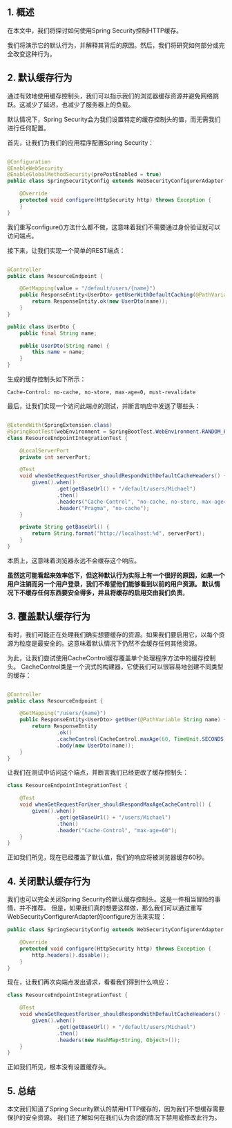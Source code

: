 ## 1. 概述

在本文中，我们将探讨如何使用Spring Security控制HTTP缓存。

我们将演示它的默认行为，并解释其背后的原因。然后，我们将研究如何部分或完全改变这种行为。

## 2. 默认缓存行为

通过有效地使用缓存控制头，我们可以指示我们的浏览器缓存资源并避免网络跳跃。这减少了延迟，也减少了服务器上的负载。

默认情况下，Spring Security会为我们设置特定的缓存控制头的值，而无需我们进行任何配置。

首先，让我们为我们的应用程序配置Spring Security：

```java

@Configuration
@EnableWebSecurity
@EnableGlobalMethodSecurity(prePostEnabled = true)
public class SpringSecurityConfig extends WebSecurityConfigurerAdapter {

    @Override
    protected void configure(HttpSecurity http) throws Exception {
    }
}
```

我们重写configure()方法什么都不做，这意味着我们不需要通过身份验证就可以访问端点。

接下来，让我们实现一个简单的REST端点：

```java

@Controller
public class ResourceEndpoint {

    @GetMapping(value = "/default/users/{name}")
    public ResponseEntity<UserDto> getUserWithDefaultCaching(@PathVariable String name) {
        return ResponseEntity.ok(new UserDto(name));
    }
}

public class UserDto {
    public final String name;

    public UserDto(String name) {
        this.name = name;
    }
}
```

生成的缓存控制头如下所示：

```text
Cache-Control: no-cache, no-store, max-age=0, must-revalidate
```

最后，让我们实现一个访问此端点的测试，并断言响应中发送了哪些头：

```java

@ExtendWith(SpringExtension.class)
@SpringBootTest(webEnvironment = SpringBootTest.WebEnvironment.RANDOM_PORT, classes = AppRunner.class)
class ResourceEndpointIntegrationTest {

    @LocalServerPort
    private int serverPort;

    @Test
    void whenGetRequestForUser_shouldRespondWithDefaultCacheHeaders() {
        given().when()
                .get(getBaseUrl() + "/default/users/Michael")
                .then()
                .headers("Cache-Control", "no-cache, no-store, max-age=0, must-revalidate")
                .header("Pragma", "no-cache");
    }

    private String getBaseUrl() {
        return String.format("http://localhost:%d", serverPort);
    }
}
```

本质上，这意味着浏览器永远不会缓存这个响应。

**虽然这可能看起来效率低下，但这种默认行为实际上有一个很好的原因，如果一个用户注销而另一个用户登录，我们不希望他们能够看到以前的用户资源。
默认情况下不缓存任何东西要安全得多，并且将缓存的启用交由我们负责**。

## 3. 覆盖默认缓存行为

有时，我们可能正在处理我们确实想要缓存的资源。如果我们要启用它，以每个资源为粒度是最安全的。这意味着默认情况下仍然不会缓存任何其他资源。

为此，让我们尝试使用CacheControl缓存覆盖单个处理程序方法中的缓存控制头。
CacheControl类是一个流式的构建器，它使我们可以很容易地创建不同类型的缓存：

```java

@Controller
public class ResourceEndpoint {

    @GetMapping("/users/{name}")
    public ResponseEntity<UserDto> getUser(@PathVariable String name) {
        return ResponseEntity
                .ok()
                .cacheControl(CacheControl.maxAge(60, TimeUnit.SECONDS))
                .body(new UserDto(name));
    }
}
```

让我们在测试中访问这个端点，并断言我们已经更改了缓存控制头：

```java
class ResourceEndpointIntegrationTest {

    @Test
    void whenGetRequestForUser_shouldRespondMaxAgeCacheControl() {
        given().when()
                .get(getBaseUrl() + "/users/Michael")
                .then()
                .header("Cache-Control", "max-age=60");
    }
}
```

正如我们所见，现在已经覆盖了默认值，我们的响应将被浏览器缓存60秒。

## 4. 关闭默认缓存行为

我们也可以完全关闭Spring Security的默认缓存控制头。这是一件相当冒险的事情，并不推荐。
但是，如果我们真的想要这样做，那么我们可以通过重写WebSecurityConfigurerAdapter的configure方法来实现：

```java
public class SpringSecurityConfig extends WebSecurityConfigurerAdapter {

    @Override
    protected void configure(HttpSecurity http) throws Exception {
        http.headers().disable();
    }
}
```

现在，让我们再次向端点发出请求，看看我们得到什么响应：

```java
class ResourceEndpointIntegrationTest {

    @Test
    void whenGetRequestForUser_shouldRespondWithDefaultCacheHeaders() {
        given().when()
                .get(getBaseUrl() + "/default/users/Michael")
                .then()
                .headers(new HashMap<String, Object>());
    }
}
```

正如我们所见，根本没有设置缓存头。

## 5. 总结

本文我们知道了Spring Security默认的禁用HTTP缓存的，因为我们不想缓存需要保护的安全资源。
我们还了解如何在我们认为合适的情况下禁用或修改此行为。